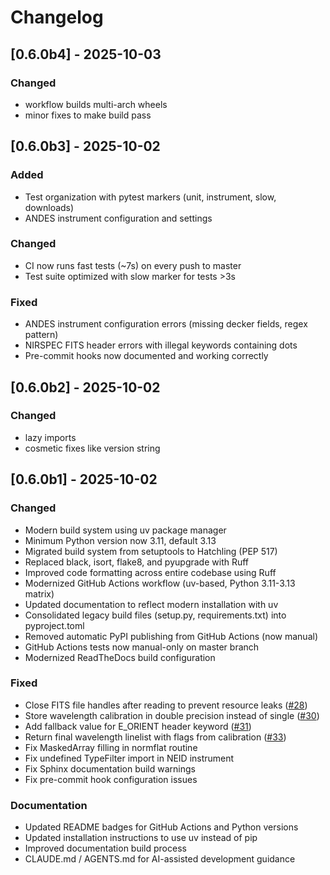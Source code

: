 # Changelog


## [0.6.0b4] - 2025-10-03

### Changed
- workflow builds multi-arch wheels
- minor fixes to make build pass

## [0.6.0b3] - 2025-10-02

### Added
- Test organization with pytest markers (unit, instrument, slow, downloads)
- ANDES instrument configuration and settings

### Changed
- CI now runs fast tests (~7s) on every push to master
- Test suite optimized with slow marker for tests >3s

### Fixed
- ANDES instrument configuration errors (missing decker fields, regex pattern)
- NIRSPEC FITS header errors with illegal keywords containing dots
- Pre-commit hooks now documented and working correctly

## [0.6.0b2] - 2025-10-02

### Changed
- lazy imports
- cosmetic fixes like version string

## [0.6.0b1] - 2025-10-02

### Changed
- Modern build system using uv package manager
- Minimum Python version now 3.11, default 3.13
- Migrated build system from setuptools to Hatchling (PEP 517)
- Replaced black, isort, flake8, and pyupgrade with Ruff
- Improved code formatting across entire codebase using Ruff
- Modernized GitHub Actions workflow (uv-based, Python 3.11-3.13 matrix)
- Updated documentation to reflect modern installation with uv
- Consolidated legacy build files (setup.py, requirements.txt) into pyproject.toml
- Removed automatic PyPI publishing from GitHub Actions (now manual)
- GitHub Actions tests now manual-only on master branch
- Modernized ReadTheDocs build configuration

### Fixed
- Close FITS file handles after reading to prevent resource leaks ([#28](https://github.com/ivh/PyReduce/pull/28))
- Store wavelength calibration in double precision instead of single ([#30](https://github.com/ivh/PyReduce/pull/30))
- Add fallback value for E_ORIENT header keyword ([#31](https://github.com/ivh/PyReduce/pull/31))
- Return final wavelength linelist with flags from calibration ([#33](https://github.com/ivh/PyReduce/pull/33))
- Fix MaskedArray filling in normflat routine
- Fix undefined TypeFilter import in NEID instrument
- Fix Sphinx documentation build warnings
- Fix pre-commit hook configuration issues

### Documentation
- Updated README badges for GitHub Actions and Python versions
- Updated installation instructions to use uv instead of pip
- Improved documentation build process
- CLAUDE.md / AGENTS.md for AI-assisted development guidance
